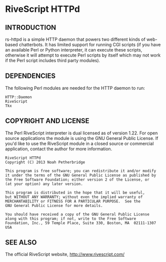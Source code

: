 RiveScript HTTPd
================

INTRODUCTION
------------

rs-httpd is a simple HTTP daemon that powers two different kinds of
web-based chatterbots. It has limited support for running CGI scripts
(if you have an available Perl or Python interpreter, it can execute
these scripts, otherwise it will attempt to execute Perl scripts by
itself which may not work if the Perl script includes third party
modules).

DEPENDENCIES
------------

The following Perl modules are needed for the HTTP daemon to run:

	HTTP::Daemon
	RiveScript
	Tkx

COPYRIGHT AND LICENSE
---------------------

The Perl RiveScript interpreter is dual licensed as of version 1.22. For open
source applications the module is using the GNU General Public License. If
you'd like to use the RiveScript module in a closed source or commercial
application, contact the author for more information.

	RiveScript HTTPd
	Copyright (C) 2013 Noah Petherbridge

	This program is free software; you can redistribute it and/or modify
	it under the terms of the GNU General Public License as published by
	the Free Software Foundation; either version 2 of the License, or
	(at your option) any later version.

	This program is distributed in the hope that it will be useful,
	but WITHOUT ANY WARRANTY; without even the implied warranty of
	MERCHANTABILITY or FITNESS FOR A PARTICULAR PURPOSE.  See the
	GNU General Public License for more details.

	You should have received a copy of the GNU General Public License
	along with this program; if not, write to the Free Software
	Foundation, Inc., 59 Temple Place, Suite 330, Boston, MA  02111-1307  USA

SEE ALSO
--------

The official RiveScript website, http://www.rivescript.com/
